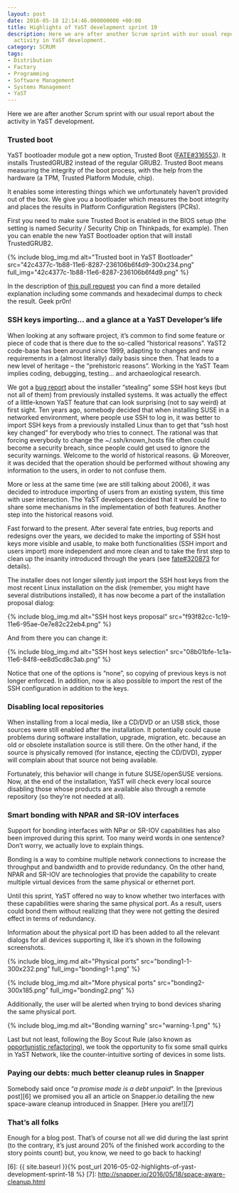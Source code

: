 ```yaml
---
layout: post
date: 2016-05-18 12:14:46.000000000 +00:00
title: Highlights of YaST development sprint 19
description: Here we are after another Scrum sprint with our usual report about the
  activity in YaST development.
category: SCRUM
tags:
- Distribution
- Factory
- Programming
- Software Management
- Systems Management
- YaST
---
```


Here we are after another Scrum sprint with our usual report about the
activity in YaST development.

### Trusted boot

YaST bootloader module got a new option, Trusted Boot
([FATE#316553][1]). It installs TrustedGRUB2 instead of the regular
GRUB2. Trusted Boot means measuring the integrity of the boot process,
with the help from the hardware (a TPM, Trusted Platform Module, chip).

It enables some interesting things which we unfortunately haven’t
provided out of the box. We give you a bootloader which measures the
boot integrity and places the results in Platform Configuration
Registers (PCRs).

First you need to make sure Trusted Boot is enabled in the BIOS setup
(the setting is named Security / Security Chip on Thinkpads, for
example). Then you can enable the new YaST Bootloader option that will
install TrustedGRUB2.

{% include blog_img.md alt="Trusted boot in YaST Bootloader"
src="42c4377c-1b88-11e6-8287-236106b6f4d9-300x234.png"
full_img="42c4377c-1b88-11e6-8287-236106b6f4d9.png" %}

In the description of [this pull request][2] you can find a more
detailed explanation including some commands and hexadecimal dumps to
check the result. Geek pr0n!

### SSH keys importing… and a glance at a YaST Developer’s life

When looking at any software project, it’s common to find some feature
or piece of code that is there due to the so-called “historical
reasons”. YaST2 code-base has been around since 1999, adapting to
changes and new requirements in a (almost literally) daily basis since
then. That leads to a new level of heritage – the “prehistoric reasons”.
Working in the YaST Team implies coding, debugging, testing… and
archaeological research.

We got a [bug report][3] about the installer “stealing” some SSH host
keys (but not all of them) from previously installed systems. It was
actually the effect of a little-known YaST feature that can look
surprising (not to say weird) at first sight. Ten years ago, somebody
decided that when installing SUSE in a networked environment, where
people use SSH to log in, it was better to import SSH keys from a
previously installed Linux than to get that “ssh host key changed” for
everybody who tries to connect. The rational was that forcing everybody
to change the ~/.ssh/known\_hosts file often could become a security
breach, since people could get used to ignore the security warnings.
Welcome to the world of historical reasons. :smiley:
Moreover, it was decided that the operation should be performed without showing
any information to the users, in order to not confuse them.

More or less at the same time (we are still talking about 2006), it was
decided to introduce importing of users from an existing system, this
time with user interaction. The YaST developers decided that it would be
fine to share some mechanisms in the implementation of both features.
Another step into the historical reasons void.

Fast forward to the present. After several fate entries, bug reports and
redesigns over the years, we decided to make the importing of SSH host
keys more visible and usable, to make both functionalities (SSH import
and users import) more independent and more clean and to take the first
step to clean up the insanity introduced through the years (see
[fate#320873][4] for details).

The installer does not longer silently just import the SSH host keys
from the most recent Linux installation on the disk (remember, you might
have several distributions installed), it has now become a part of the
installation proposal dialog:

{% include blog_img.md alt="SSH host keys proposal"
src="f93f82cc-1c19-11e6-95ae-0e7e82c22eb4.png" %}

And from there you can change it:

{% include blog_img.md alt="SSH host keys selection"
src="08b01bfe-1c1a-11e6-84f8-ee8d5cd8c3ab.png" %}

Notice that one of the options is “none”, so copying of previous keys is
not longer enforced. In addition, now is also possible to import the
rest of the SSH configuration in addition to the keys.

### Disabling local repositories

When installing from a local media, like a CD/DVD or an USB stick, those
sources were still enabled after the installation. It potentially could
cause problems during software installation, upgrade, migration, etc.
because an old or obsolete installation source is still there. On the
other hand, if the source is physically removed (for instance, ejecting
the CD/DVD), zypper will complain about that source not being available.

Fortunately, this behavior will change in future SUSE/openSUSE versions.
Now, at the end of the installation, YaST will check every local source
disabling those whose products are available also through a remote
repository (so they’re not needed at all).

### Smart bonding with NPAR and SR-IOV interfaces

Support for bonding interfaces with NPar or SR-IOV capabilities has also
been improved during this sprint. Too many weird words in one sentence?
Don’t worry, we actually love to explain things.

Bonding is a way to combine multiple network connections to increase the
throughput and bandwidth and to provide redundancy. On the other hand,
NPAR and SR-IOV are technologies that provide the capability to create
multiple virtual devices from the same physical or ethernet port.

Until this sprint, YaST offered no way to know whether two interfaces
with these capabilities were sharing the same physical port. As a
result, users could bond them without realizing that they were not
getting the desired effect in terms of redundancy.

Information about the physical port ID has been added to all the
relevant dialogs for all devices supporting it, like it’s shown in the
following screenshots.

{% include blog_img.md alt="Physical ports" src="bonding1-1-300x232.png"
full_img="bonding1-1.png" %}

{% include blog_img.md alt="More physical ports" src="bonding2-300x185.png"
full_img="bonding2.png" %}

Additionally, the user will be alerted when trying to bond devices
sharing the same physical port.

{% include blog_img.md alt="Bonding warning" src="warning-1.png" %}

Last but not least, following the Boy Scout Rule (also known as
[opportunistic refactoring][5]), we took the opportunity to fix some
small quirks in YaST Network, like the counter-intuitive sorting of
devices in some lists.

### Paying our debts: much better cleanup rules in Snapper

Somebody said once “*a promise made is a debt unpaid*“. In the [previous
post][6] we promised you all an article on Snapper.io detailing the new
space-aware cleanup introduced in Snapper. [Here you are!][7]

### That’s all folks

Enough for a blog post. That’s of course not all we did during the last
sprint (to the contrary, it’s just around 20% of the finished work
according to the story points count) but, you know, we need to go back
to hacking!



[1]: https://fate.suse.com/316553
[2]: https://github.com/yast/yast-bootloader/pull/329
[3]: https://bugzilla.opensuse.org/show_bug.cgi?id=956976
[4]: https://features.opensuse.org/320873
[5]: http://martinfowler.com/bliki/OpportunisticRefactoring.html
[6]: {{ site.baseurl }}{% post_url 2016-05-02-highlights-of-yast-development-sprint-18 %}
[7]: http://snapper.io/2016/05/18/space-aware-cleanup.html
